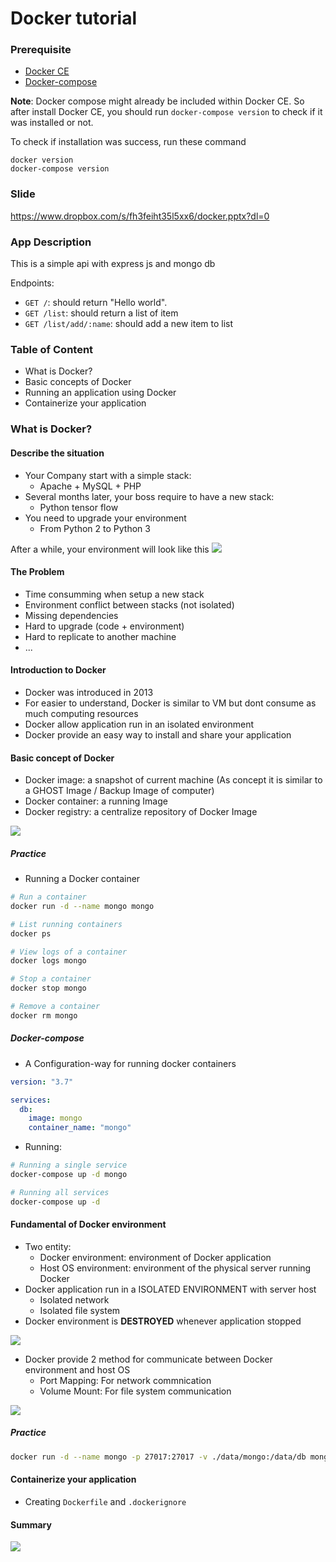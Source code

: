 # Docker tutorial

### Prerequisite

* [Docker CE](https://docs.docker.com/engine/installation/)
* [Docker-compose](https://docs.docker.com/compose/install/)

**Note**: Docker compose might already be included within Docker CE. So after install Docker CE, you should run `docker-compose version` to check if it was installed or not.

To check if installation was success, run these command

```
docker version
docker-compose version
```

### Slide

https://www.dropbox.com/s/fh3feiht35l5xx6/docker.pptx?dl=0

### App Description

This is a simple api with express js and mongo db

Endpoints:

* `GET /`: should return "Hello world".
* `GET /list`: should return a list of item
* `GET /list/add/:name`: should add a new item to list

### Table of Content
- What is Docker?
- Basic concepts of Docker
- Running an application using Docker
- Containerize your application

### What is Docker?

#### Describe the situation

- Your Company start with a simple stack:
  - Apache + MySQL + PHP
- Several months later, your boss require to have a new stack:
  - Python tensor flow
- You need to upgrade your environment
  - From Python 2 to Python 3

After a while, your environment will look like this
![](resources/env_prob.png)

#### The Problem

- Time consumming when setup a new stack
- Environment conflict between stacks (not isolated)
- Missing dependencies
- Hard to upgrade (code + environment)
- Hard to replicate to another machine
- ...

#### Introduction to Docker

- Docker was introduced in 2013
- For easier to understand, Docker is similar to VM but dont consume as much computing resources
- Docker allow application run in an isolated environment
- Docker provide an easy way to install and share your application

#### Basic concept of Docker

- Docker image: a snapshot of current machine (As concept it is similar to a GHOST Image / Backup Image of computer)
- Docker container: a running Image
- Docker registry: a centralize repository of Docker Image

![](resources/basic_concept.png)

##### Practice

- Running a Docker container
```sh
# Run a container
docker run -d --name mongo mongo

# List running containers
docker ps

# View logs of a container
docker logs mongo

# Stop a container
docker stop mongo

# Remove a container
docker rm mongo
```

##### Docker-compose

- A Configuration-way for running docker containers

```yaml
version: "3.7"

services:
  db:
    image: mongo
    container_name: "mongo"
```

- Running:
```sh
# Running a single service
docker-compose up -d mongo

# Running all services
docker-compose up -d
```

#### Fundamental of Docker environment

- Two entity:
  - Docker environment: environment of Docker application
  - Host OS environment: environment of the physical server running Docker
- Docker application run in a ISOLATED ENVIRONMENT with server host
  - Isolated network
  - Isolated file system
- Docker environment is **DESTROYED** whenever application stopped

![](resources/isolated_env.png)

- Docker provide 2 method for communicate between Docker environment and host OS
  - Port Mapping: For network commnication
  - Volume Mount: For file system communication

![](resources/env_communication.png)

##### Practice
```sh
docker run -d --name mongo -p 27017:27017 -v ./data/mongo:/data/db mongo
```

#### Containerize your application

- Creating `Dockerfile` and `.dockerignore`

#### Summary

![](resources/summary.png)

